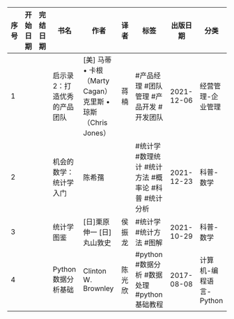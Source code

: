 
| 序号 | 开始日期 | 完结日期 | 书名                        | 作者                                                        | 译者   | 标签                                                | 出版日期   | 分类                   |
| ---- | -------- | -------- | --------------------------- | ----------------------------------------------------------- | ------ | --------------------------------------------------- | ---------- | ---------------------- |
| 1    |          |          | 启示录2：打造优秀的产品团队 | [美] 马蒂 • 卡根（Marty Cagan）克里斯 • 琼斯（Chris Jones） | 蒋楠   | #产品经理 #团队管理 #产品开发 #开发团队             | 2021-12-06 | 经营管理-企业管理      |
| 2    |          |          | 机会的数学：统计学入门      | 陈希孺                                                      |        | #统计学 #数理统计 #统计方法 #概率论 #科普 #统计分析 | 2021-12-23 | 科普-数学              |
| 3    |          |          | 统计学图鉴                  | [日]栗原伸一 [日]丸山敦史                                   | 侯振龙 | #统计学 #统计方法 #图解                             | 2021-10-29 | 科普-数学              |
| 4    |          |          | Python数据分析基础          | Clinton W. Brownley                                         | 陈光欣 | #python #数据分析 #数据处理 #python基础教程         | 2017-08-08 | 计算机-编程语言-Python | 
